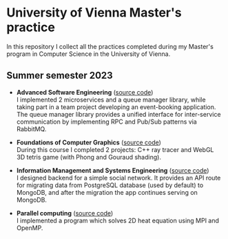 # University of Vienna Master's practice

In this repository I collect all the practices completed during my Master's program in Computer Science in the University of Vienna.

## Summer semester 2023

- **Advanced Software Engineering** ([source code](ase))    
    I implemented 2 microservices and a queue manager library, while taking part in a team project developing an event-booking application. The queue manager library provides a unified interface for inter-service communication by implementing RPC and Pub/Sub patterns via RabbitMQ.

- **Foundations of Computer Graphics** ([source code](computer-graphics))    
    During this course I completed 2 projects: C++ ray tracer and WebGL 3D tetris game (with Phong and Gouraud shading).

- **Information Management and Systems Engineering** ([source code](imse))    
    I designed backend for a simple social network. It provides an API route for migrating data from PostgreSQL database (used by default) to MongoDB, and after the migration the app continues serving on MongoDB.

- **Parallel computing** ([source code](parallel-computing))    
    I implemented a program which solves 2D heat equation using MPI and OpenMP.
